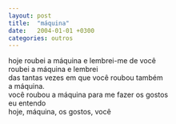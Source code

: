 ```yaml
---
layout: post
title:  "máquina"
date:   2004-01-01 +0300
categories: outros
---
```


<!--more-->

hoje roubei a máquina e lembrei-me de você  
roubei a máquina e lembrei  
das tantas vezes em que você roubou também  
a máquina.  
você roubou a máquina para me fazer os gostos  
eu entendo  
hoje, máquina, os gostos, você  

